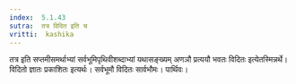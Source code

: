 ```yaml
---
index:  5.1.43
sutra:  तत्र विदित इति च
vritti:  kashika 
---
```


तत्र इति सप्तमीसमर्थाभ्यां सर्वभूमिपृथिवीशब्दाभ्यां यथासङ्ख्यम् अणञौ प्रत्ययौ भवतः विदितः इत्येतस्मिन्नर्थे। विदितो ज्ञातः प्रकाशितः इत्यर्थः। सर्वभूमौ विदितः सार्वभौमः। पार्थिवः।

